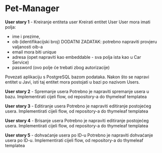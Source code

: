 # Pet-Manager

**User story 1** - Kreiranje entiteta user
Kreirati entitet User
User mora imati polja:
- ime i prezime,
- oib (identifikacijski broj) DODATNI ZADATAK: potrebno napraviti provjeru valjanosti oib-a
- email mora biti unique
- adresa (opet napraviti kao embeddable - sva polja ista kao u Car Service)
- password (ovo polje će trebati zbog autorizacije)

Povezati aplikaciju s PostgreSQL bazom podataka. Nakon što se napravi entitet u Javi, isti taj entitet mora postojati u bazi po nazivom Users.


**User story 2** - Spremanje usera
Potrebno je napraviti spremanje usera u bazu. Implementirati cijeli flow, od repository-a do thymeleaf templatea


**User story 3** - Editiranje usera
Potrebno je napraviti editiranje postojećeg usera. Implementirati cijeli flow, od repository-a do thymeleaf templatea


**User story 4** - Brisanje usera
Potrebno je napraviti editiranje postojećeg usera. Implementirati cijeli flow, od repository-a do thymeleaf templatea


**User story 5** - dohvaćanje usera po ID-u
Potrebno je napraviti dohvaćanje usera po ID-u. Implementirati cijeli flow, od repository-a do thymeleaf templatea
